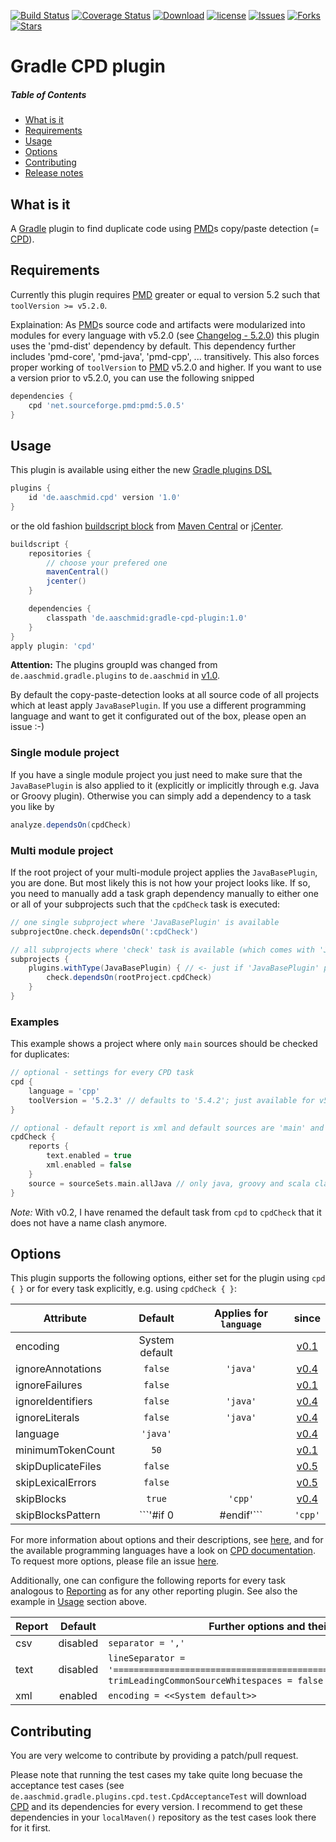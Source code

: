 [![Build Status](https://travis-ci.org/aaschmid/gradle-cpd-plugin.svg?branch=master)](https://travis-ci.org/aaschmid/gradle-cpd-plugin)
[![Coverage Status](https://coveralls.io/repos/github/aaschmid/gradle-cpd-plugin/badge.svg?branch=master)](https://coveralls.io/github/aaschmid/gradle-cpd-plugin?branch=master)
[![Download](https://api.bintray.com/packages/aaschmid/gradle-plugins/gradle-cpd-plugin/images/download.svg)](https://bintray.com/aaschmid/gradle-plugins/gradle-cpd-plugin/_latestVersion)
[![license](https://img.shields.io/github/license/aaschmid/gradle-cpd-plugin.svg)](https://github.com/aaschmid/gradle-cpd-plugin)
[![Issues](https://img.shields.io/github/issues/aaschmid/gradle-cpd-plugin.svg)](https://github.com/aaschmid/gradle-cpd-plugin/issues)
[![Forks](https://img.shields.io/github/forks/aaschmid/gradle-cpd-plugin.svg)](https://github.com/aaschmid/gradle-cpd-plugin/network)
[![Stars](https://img.shields.io/github/stars/aaschmid/gradle-cpd-plugin.svg)](https://github.com/aaschmid/gradle-cpd-plugin/stargazers)


Gradle CPD plugin
=================

##### Table of Contents
* [What is it](#what-is-it)
* [Requirements](#requirements)
* [Usage](#usage)
* [Options](#options)
* [Contributing](#contributing)
* [Release notes](/../../releases)


What is it
----------

A [Gradle](http://gradle.org) plugin to find duplicate code using [PMD](http://pmd.sourceforge.net)s copy/paste detection (= [CPD][]).


Requirements
------------

Currently this plugin requires [PMD]() greater or equal to version 5.2 such that ```toolVersion >= v5.2.0```.

Explaination: As [PMD]()s source code and artifacts were modularized into modules for every language with v5.2.0 (see
[Changelog - 5.2.0](http://pmd.sourceforge.net/pmd-5.2.0/overview/changelog.html)) this plugin uses the
'pmd-dist' dependency by default.  This dependency further includes 'pmd-core', 'pmd-java', 'pmd-cpp',
... transitively. This also forces proper working of ```toolVersion``` to [PMD]() v5.2.0 and higher. If
you want to use a version prior to v5.2.0, you can use the following snipped

```groovy
dependencies {
    cpd 'net.sourceforge.pmd:pmd:5.0.5'
}
```


Usage
-----

This plugin is available using either the new [Gradle plugins DSL](https://gradle.org/docs/current/userguide/plugins.html#sec:plugins_block)


```groovy
plugins {
    id 'de.aaschmid.cpd' version '1.0'
}
```

or the old fashion [buildscript block](https://gradle.org/docs/current/userguide/plugins.html#sec:applying_plugins_buildscript) from [Maven Central](http://search.maven.org/#search|ga|1|gradle-cpd-plugin) or [jCenter](https://bintray.com/aaschmid/gradle-plugins/gradle-cpd-plugin/view).
```groovy
buildscript {
    repositories {
        // choose your prefered one
        mavenCentral()
        jcenter()
    }

    dependencies {
        classpath 'de.aaschmid:gradle-cpd-plugin:1.0'
    }
}
apply plugin: 'cpd'
```

**Attention:** The plugins groupId was changed from ```de.aaschmid.gradle.plugins``` to ```de.aaschmid``` in [v1.0][].

By default the copy-paste-detection looks at all source code of all projects which at least apply ```JavaBasePlugin```. If you use a different programming language and want to get it configurated out of the box, please open an issue :-)

### Single module project

If you have a single module project you just need to make sure that the ```JavaBasePlugin``` is also applied to it (explicitly or implicitly through e.g. Java or Groovy plugin). Otherwise you can simply add a dependency to a task you like by 

```groovy
analyze.dependsOn(cpdCheck)
```

### Multi module project 

If the root project of your multi-module project applies the ```JavaBasePlugin```, you are done. But most likely this is not how your project looks like. If so, you need to manually add a task graph dependency manually to either one or all of your subprojects such that the ```cpdCheck``` task is executed:

```groovy
// one single subproject where 'JavaBasePlugin' is available
subprojectOne.check.dependsOn(':cpdCheck')

// all subprojects where 'check' task is available (which comes with 'JavaBasePlugin')
subprojects {
    plugins.withType(JavaBasePlugin) { // <- just if 'JavaBasePlugin' plugin is not applied to all subprojects
        check.dependsOn(rootProject.cpdCheck)
    }
}
```

### Examples

This example shows a project where only  ```main``` sources should be checked for duplicates:

```groovy
// optional - settings for every CPD task
cpd {
    language = 'cpp'
    toolVersion = '5.2.3' // defaults to '5.4.2'; just available for v5.2.0 and higher (see explanation above)
}

// optional - default report is xml and default sources are 'main' and 'test'
cpdCheck {
    reports {
        text.enabled = true
        xml.enabled = false
    }
    source = sourceSets.main.allJava // only java, groovy and scala classes in 'main' sourceSets
}
```

*Note:* With v0.2, I have renamed the default task from ```cpd``` to ```cpdCheck``` that it does not have a name clash anymore.


Options
-------

This plugin supports the following options, either set for the plugin using ```cpd { }``` or for every task explicitly,
e.g. using ```cpdCheck { }```:

| Attribute          | Default              | Applies for ```language``` | since    |
| ------------------ |:--------------------:|:--------------------------:|:--------:|
| encoding           | System default       |                            | [v0.1][] |
| ignoreAnnotations  | ```false```          | ```'java'```               | [v0.4][] |
| ignoreFailures     | ```false```          |                            | [v0.1][] |
| ignoreIdentifiers  | ```false```          | ```'java'```               | [v0.4][] |
| ignoreLiterals     | ```false```          | ```'java'```               | [v0.4][] |
| language           | ```'java'```         |                            | [v0.4][] |
| minimumTokenCount  | ```50```             |                            | [v0.1][] |
| skipDuplicateFiles | ```false```          |                            | [v0.5][] |
| skipLexicalErrors  | ```false```          |                            | [v0.5][] |
| skipBlocks         | ```true```           | ```'cpp'```                | [v0.4][] |
| skipBlocksPattern  | ```'#if 0|#endif'``` | ```'cpp'```                | [v0.4][] |

For more information about options and their descriptions, see [here](http://pmd.sourceforge.net/usage/cpd-usage.html#Options),
and for the available programming languages have a look on [CPD documentation](http://pmd.sourceforge.net/usage/cpd-usage.html#Supported_Languages).
To request more options, please file an issue [here](/../../issues).


Additionally, one can configure the following reports for every task analogous to
[Reporting](https://gradle.org/docs/current/dsl/org.gradle.api.reporting.Reporting.html) as for any other reporting plugin. See also
the example in [Usage](#usage) section above.

| Report | Default  | Further options and their defaults    |
| ------ |:--------:| ------------------------------------- |
| csv    | disabled | ```separator = ','```                 |
| text   | disabled | ```lineSeparator = '====================================================================='```, ```trimLeadingCommonSourceWhitespaces = false``` |
| xml    | enabled  | ```encoding = <<System default>>```   |


Contributing
------------

You are very welcome to contribute by providing a patch/pull request.

Please note that running the test cases my take quite long becuase the acceptance test cases (see ```de.aaschmid.gradle.plugins.cpd.test.CpdAcceptanceTest``` will download [CPD][] and its dependencies for every version. I recommend to get these dependencies in your ```localMaven()``` repository as the test cases look there for it first.

[CPD]: http://pmd.sourceforge.net/usage/cpd-usage.html

[v0.1]: /../../releases/tag/v0.1
[v0.4]: /../../releases/tag/v0.4
[v0.5]: /../../releases/tag/v0.5
[v1.0]: /../../releases/tag/v1.0
